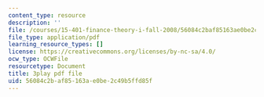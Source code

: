 ```yaml
---
content_type: resource
description: ''
file: /courses/15-401-finance-theory-i-fall-2008/56084c2baf85163ae0be2c49b5ffd85f_JE80wLNIhjE.pdf
file_type: application/pdf
learning_resource_types: []
license: https://creativecommons.org/licenses/by-nc-sa/4.0/
ocw_type: OCWFile
resourcetype: Document
title: 3play pdf file
uid: 56084c2b-af85-163a-e0be-2c49b5ffd85f
---
```

